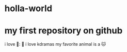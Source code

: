 # holla-world
#  my first repository on github

i love 🥭: 🧁
i love kdramas 
my favorite animal is a 🐱
